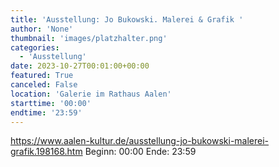 ```yaml
---
title: 'Ausstellung: Jo Bukowski. Malerei & Grafik '
author: 'None'
thumbnail: 'images/platzhalter.png'
categories:
  - 'Ausstellung'
date: 2023-10-27T00:01:00+00:00
featured: True
canceled: False
location: 'Galerie im Rathaus Aalen'
starttime: '00:00'
endtime: '23:59'
---
```

https://www.aalen-kultur.de/ausstellung-jo-bukowski-malerei-grafik.198168.htm
Beginn: 00:00
 Ende: 23:59